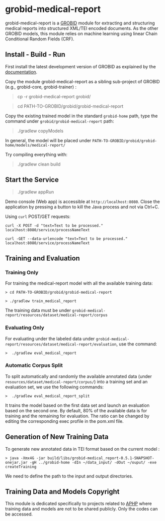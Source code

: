 # grobid-medical-report
grobid-medical-report is a [GROBID](https://github.com/kermitt2/grobid) module for extracting and structuring medical reports into structured XML/TEI encoded documents. As the other GROBID models, this module relies on machine learning using linear Chain Conditional Random Fields (CRF). 

## Install - Build - Run

First install the latest development version of GROBID as explained by the [documentation](http://grobid.readthedocs.org).

Copy the module grobid-medical-report as a sibling sub-project of GROBID (e.g., grobid-core, grobid-trainer) :
> cp -r grobid-medical-report grobid/

> cd PATH-TO-GROBID/grobid/grobid-medical-report

Copy the existing trained model in the standard `grobid-home` path, type the command under `grobid/grobid-medical-report` path:

> ./gradlew copyModels 

In general, the model will be placed under `PATH-TO-GROBID/grobid/grobid-home/models/medical-report/`

Try compiling everything with:

> ./gradlew clean build

## Start the Service

> ./gradlew appRun

Demo console (Web app) is accessible at ```http://localhost:8080```. Close the application by pressing a button to kill the Java process and not via Ctrl+C. 

Using ```curl``` POST/GET requests:

```
curl -X POST -d "text=Text to be processed." localhost:8080/service/processNameText
```

```
curl -GET --data-urlencode "text=Text to be processed." localhost:8080/service/processNameText
```

## Training and Evaluation

### Training Only

For training the medical-report model with all the available training data:

```
> cd PATH-TO-GROBID/grobid/grobid-medical-report

> ./gradlew train_medical_report
```

The training data must be under ```grobid-medical-report/resources/dataset/medical-report/corpus```

### Evaluating Only

For evaluating under the labeled data under ```grobid-medical-report/resources/dataset/medical-report/evaluation```, use the command:

```
>  ./gradlew eval_medical_report
```

### Automatic Corpus Split

To split automatically and randomly the available annotated data (under ```resources/dataset/medical-report/corpus/```) into a training set and an evaluation set, we use the following commands:

```
>  ./gradlew eval_medical_report_split
```

It trains the model based on the first data set and launch an evaluation based on the second one. 
By default, 80% of the available data is for training and the remaining for evaluation. The ratio can be changed by editing the corresponding exec profile in the pom.xml file. 


## Generation of New Training Data

To generate new annotated data in TEI format based on the current model : 

```
> java -Xmx4G -jar build/libs/grobid-medical_report-0.5.1-SNAPSHOT-onejar.jar -gH ../grobid-home -dIn ~/data_input/ -dOut ~/ouput/ -exe createTraining
```

We need to define the path to the input and output directories.

## Training Data and Models Copyright

This module is dedicated specifically to projects related to [APHP](https://www.aphp.fr/) where training data and models are not to be shared publicly. Only the codes can be accessed. 
